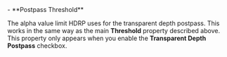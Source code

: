 <tr>
<td>- **Postpass Threshold**</td>
<td>

The alpha value limit HDRP uses for the transparent depth postpass. This works in the same way as the main **Threshold** property described above.<br />This property only appears when you enable the **Transparent Depth Postpass** checkbox.

</td>
</tr>

